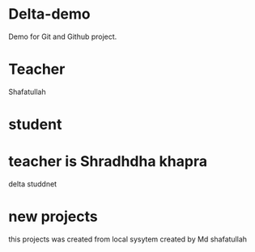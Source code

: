 # Delta-demo
Demo for Git  and Github project.
# Teacher 
Shafatullah
# student
# teacher is Shradhdha khapra 
delta studdnet 
# new projects
this projects was created from local sysytem 
created by Md shafatullah
